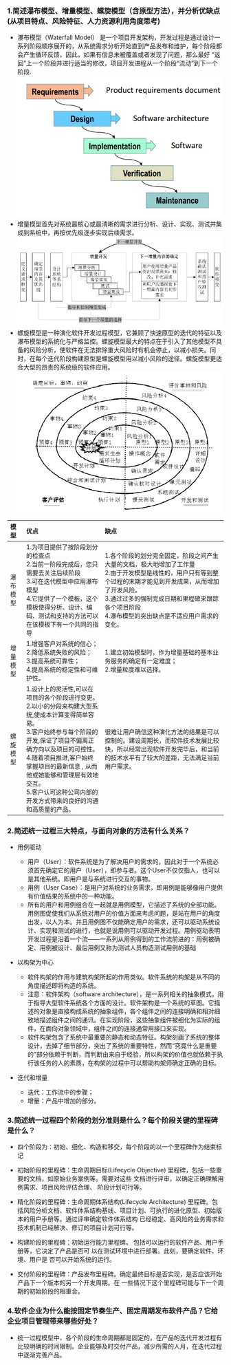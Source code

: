 ### 1.简述瀑布模型、增量模型、螺旋模型（含原型方法），并分析优缺点(从项目特点、风险特征、人力资源利用角度思考)

- 瀑布模型（Waterfall Model） 是一个项目开发架构，开发过程是通过设计一系列阶段顺序展开的，从系统需求分析开始直到产品发布和维护，每个阶段都会产生循环反馈，因此，如果有信息未被覆盖或者发现了问题，那么最好 “返回”上一个阶段并进行适当的修改，项目开发进程从一个阶段“流动”到下一个阶段.
![](./img/1.png)
- 增量模型首先对系统最核心或最清晰的需求进行分析、设计、实现、测试并集成到系统中，再按优先级逐步实现后续需求。
![](./img/2.png)
- 螺旋模型是一种演化软件开发过程模型，它兼顾了快速原型的迭代的特征以及瀑布模型的系统化与严格监控。螺旋模型最大的特点在于引入了其他模型不具备的风险分析，使软件在无法排除重大风险时有机会停止，以减小损失。同时，在每个迭代阶段构建原型是螺旋模型用以减小风险的途径。螺旋模型更适合大型的昂贵的系统级的软件应用。
![](./img/3.png)

|模型|优点|缺点|
|:--|:--|:--|
|瀑布模型|1.为项目提供了按阶段划分的检查点<br>2.当前一阶段完成后，您只需要去关注后续阶段<br>3.可在迭代模型中应用瀑布模型<br>4.它提供了一个模板，这个模板使得分析、设计、编码、测试和支持的方法可以在该模板下有一个共同的指导|1.各个阶段的划分完全固定，阶段之间产生大量的文档，极大地增加了工作量<br>2.由于开发模型是线性的，用户只有等到整个过程的末期才能见到开发成果，从而增加了开发风险。<br>3.通过过多的强制完成日期和里程碑来跟踪各个项目阶段<br>4.瀑布模型的突出缺点是不适应用户需求的变化。|
|增量模型|1.增强客户对系统的信心；<br>2.降低系统失败的风险；<br>3.提高系统可靠性；<br>4.提高系统的稳定性和可维护性。|1.建立初始模型时，作为增量基础的基本业务服务的确定有一定难度；<br>2.增量粒度难以选择。|
|螺旋模型|1.设计上的灵活性,可以在项目的各个阶段进行变更。<br>2.以小的分段来构建大型系统,使成本计算变得简单容易。<br>3.客户始终参与每个阶段的开发,保证了项目不偏离正确方向以及项目的可控性。<br>4.随着项目推进,客户始终掌握项目的最新信息 , 从而他或她能够和管理层有效地交互。<br>5.客户认可这种公司内部的开发方式带来的良好的沟通和高质量的产品。|很难让用户确信这种演化方法的结果是可以控制的。建设周期长，而软件技术发展比较快，所以经常出现软件开发完毕后，和当前的技术水平有了较大的差距，无法满足当前用户需求。|

### 2.简述统一过程三大特点，与面向对象的方法有什么关系？

- 用例驱动
    - 用户（User）：软件系统是为了解决用户的需求的，因此对于一个系统必须首先确定它的用户（User），即参与者。这个User不仅仅指人，也可以是其他系统。即用户是与系统进行交互的事物。
    - 用例（User Case）：是用户对系统的业务需求，即用例是能够像用户提供有价值结果的系统中的一种功能。
    - 所有的用户和用例组合在一起就是用例模型，它描述了系统的全部功能。用例图促使我们从系统对用户的价值方面来考虑问题，是站在用户的角度出发，以人为本。并且用例图不仅能确定用户的需求，还可以驱动系统设计、实现和测试的进行，也就是说用例可以驱动开发过程。用例驱动表明开发过程是沿着一个流——一系列从用例得到的工作流前进的：用例被确定、用例被设计、最后用例又称为测试人员构造测试用例的基础

- 以构架为中心
    -  软件构架的作用与建筑构架所起的作用类似。软件系统的构架是从不同的角度描述即将构造的系统。
    - 注意：软件架构（software architecture），是一系列相关的抽象模式，用于指导大型软件系统各个方面的设计。软件架构是一个系统的草图。它描述的对象是直接构成系统的抽象组件，各个组件之间的连接明确和相对细致地描述组件之间的通讯。在实现阶段，这些抽象组件被细化为实际的组件，在面向对象领域中，组件之间的连接通常用接口来实现。 
    - 软件构架包含了系统中最重要的静态和动态特征。构架刻画了系统的整体设计，去掉了细节部分，突出了系统的重要特性，然而“究竟什么是重要的”部分依赖于判断，而判断由来自于经验，所以构架的价值也就依赖于执行该任务的人的素质，在构架的过程中可以帮助构架师确定正确的目标。

- 迭代和增量
    - 迭代：工作流中的步骤；
    - 增量：产品中增加的部分。


### 3.简述统一过程四个阶段的划分准则是什么？每个阶段关键的里程碑是什么？

- 四个阶段为：初始、细化、构造和移交，每个阶段的以一个里程碑作为结束标记

- 初始阶段的里程碑：生命周期目标(Lifecycle Objective) 里程碑，包括一些重要的文档，如原始业务案例等。需要对这些 文档进行评审，以确定正确理解用例需求、项目风险评估合理、 阶段计划可行等。 
- 精化阶段的里程碑：生命周期体系结构(Lifecycle Architecture) 里程碑。包 括风险分析文档、软件体系结构基线、项目计划、可执行的进化原型、初始版本的用户手册等。通过评审确定软件体系结构 已经稳定、高风险的业务需求和技术机制已经解决、修订的项目计划可行等。 
- 构建阶段的里程碑：初始运行能力里程碑。 包括可以运行的软件产品、用户手册等，它决定了产品是否可 以在测试环境中进行部署。此刻，要确定软件、环境、用户是 否可以开始系统的运行。 
- 交付阶段的里程碑：产品发布里程碑。确定最终目标是否实现，是否应该开始产品下一个版本的另一个开发周期。在 一些情况下这个里程碑可能与下一个周期的初始阶段的相重合。

### 4.软件企业为什么能按固定节奏生产、固定周期发布软件产品？它给企业项目管理带来哪些好处？

- 统一过程模型中，各个阶段的生命周期都是固定的，在产品的迭代开发过程有比较明确的时间限制。企业能够及时交付产品，减少所需的人月，在迭代过程中逐渐完善产品。